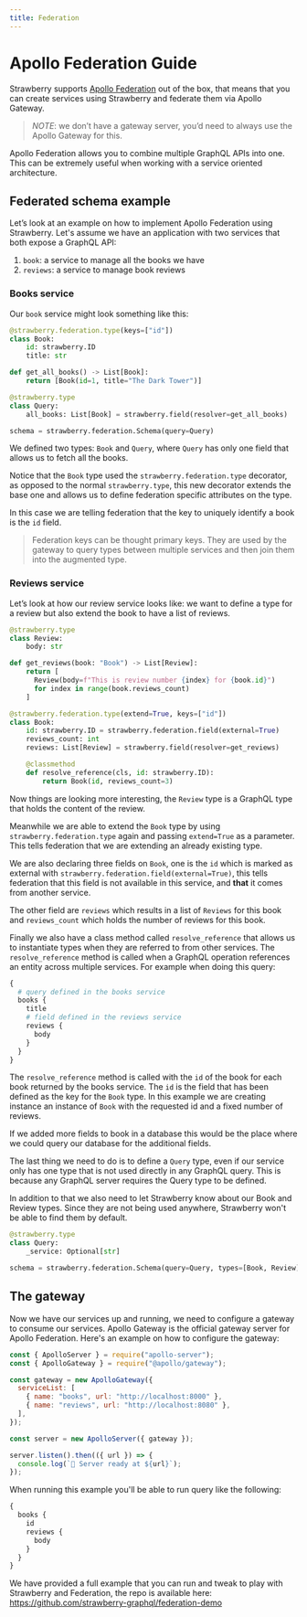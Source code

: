 ```yaml
---
title: Federation
---
```


# Apollo Federation Guide

Strawberry supports [Apollo Federation][1] out of the box, that means that you
can create services using Strawberry and federate them via Apollo Gateway.

> _NOTE_: we don’t have a gateway server, you’d need to always use the Apollo
> Gateway for this.

Apollo Federation allows you to combine multiple GraphQL APIs into one. This can
be extremely useful when working with a service oriented architecture.

## Federated schema example

Let’s look at an example on how to implement Apollo Federation using Strawberry.
Let's assume we have an application with two services that both expose a GraphQL
API:

1. `book`: a service to manage all the books we have
2. `reviews`: a service to manage book reviews

### Books service

Our `book` service might look something like this:

```python
@strawberry.federation.type(keys=["id"])
class Book:
    id: strawberry.ID
    title: str

def get_all_books() -> List[Book]:
    return [Book(id=1, title="The Dark Tower")]

@strawberry.type
class Query:
    all_books: List[Book] = strawberry.field(resolver=get_all_books)

schema = strawberry.federation.Schema(query=Query)
```

We defined two types: `Book` and `Query`, where `Query` has only one field that
allows us to fetch all the books.

Notice that the `Book` type used the `strawberry.federation.type` decorator, as
opposed to the normal `strawberry.type`, this new decorator extends the base one
and allows us to define federation specific attributes on the type.

In this case we are telling federation that the key to uniquely identify a book
is the `id` field.

> Federation keys can be thought primary keys. They are used by the gateway to
> query types between multiple services and then join them into the augmented
> type.

### Reviews service

Let’s look at how our review service looks like: we want to define a type for a
review but also extend the book to have a list of reviews.

```python
@strawberry.type
class Review:
    body: str

def get_reviews(book: "Book") -> List[Review]:
    return [
      Review(body=f"This is review number {index} for {book.id}")
      for index in range(book.reviews_count)
    ]

@strawberry.federation.type(extend=True, keys=["id"])
class Book:
    id: strawberry.ID = strawberry.federation.field(external=True)
    reviews_count: int
    reviews: List[Review] = strawberry.field(resolver=get_reviews)

    @classmethod
    def resolve_reference(cls, id: strawberry.ID):
        return Book(id, reviews_count=3)
```

Now things are looking more interesting, the `Review` type is a GraphQL type
that holds the content of the review.

Meanwhile we are able to extend the `Book` type by using
`strawberry.federation.type` again and passing `extend=True` as a parameter.
This tells federation that we are extending an already existing type.

We are also declaring three fields on `Book`, one is the `id` which is marked as
external with `strawberry.federation.field(external=True)`, this tells
federation that this field is not available in this service, and **that** it
comes from another service.

The other field are `reviews` which results in a list of `Reviews` for this book
and `reviews_count` which holds the number of reviews for this book.

Finally we also have a class method called `resolve_reference` that allows us to
instantiate types when they are referred to from other services. The
`resolve_reference` method is called when a GraphQL operation references an
entity across multiple services. For example when doing this query:

```graphql
{
  # query defined in the books service
  books {
    title
    # field defined in the reviews service
    reviews {
      body
    }
  }
}
```

The `resolve_reference` method is called with the `id` of the book for each book
returned by the books service. The `id` is the field that has been defined as
the key for the `Book` type. In this example we are creating instance an instance
of `Book` with the requested id and a fixed number of reviews.

If we added more fields to book in a database this would be the place where we
could query our database for the additional fields.

The last thing we need to do is to define a `Query` type, even if our service
only has one type that is not used directly in any GraphQL query. This is
because any GraphQL server requires the Query type to be defined.

In addition to that we also need to let Strawberry know about our Book and
Review types. Since they are not being used anywhere, Strawberry won't be able
to find them by default.

```python
@strawberry.type
class Query:
    _service: Optional[str]

schema = strawberry.federation.Schema(query=Query, types=[Book, Review])
```

## The gateway

Now we have our services up and running, we need to configure a gateway to
consume our services. Apollo Gateway is the official gateway server for Apollo
Federation. Here's an example on how to configure the gateway:

```js
const { ApolloServer } = require("apollo-server");
const { ApolloGateway } = require("@apollo/gateway");

const gateway = new ApolloGateway({
  serviceList: [
    { name: "books", url: "http://localhost:8000" },
    { name: "reviews", url: "http://localhost:8080" },
  ],
});

const server = new ApolloServer({ gateway });

server.listen().then(({ url }) => {
  console.log(`🚀 Server ready at ${url}`);
});
```

When running this example you'll be able to run query like the following:

```graphql
{
  books {
    id
    reviews {
      body
    }
  }
}
```

We have provided a full example that you can run and tweak to play with
Strawberry and Federation, the repo is available here:
https://github.com/strawberry-graphql/federation-demo

[1]: https://www.apollographql.com/docs/federation "Apollo Federation Introduction"
